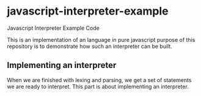 # javascript-interpreter-example

Javascript Interpreter Example Code

This is an implementation of an language in pure javascript purpose of this repository is to demonstrate how such an interpreter can be built.

## Implementing an interpreter

When we are finished with lexing and parsing, we get a set of statements we are ready to interpret. 
This part is about implementing an interpreter.
